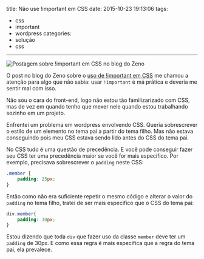title: Não use !important em CSS
date: 2015-10-23 19:13:06
tags:
- css
- important
- wordpress
categories:
- solução
- css
---

![Postagem sobre !important em CSS no blog do Zeno](zeno.png)

O post no blog do Zeno sobre o [uso de !important em CSS](http://zenorocha.com/css-important) me chamou a atenção para algo que não sabia: usar `!important` é má prática e deveria me sentir mal com isso.

Não sou o cara do front-end, logo não estou tão familizarizado com CSS, mas de vez em quando tenho que mexer nele quando estou trabalhando sozinho em um projeto. 

Enfrentei um problema em wordpress envolvendo CSS. Queria sobrescrever o estilo de um elemento no tema pai a partir do tema filho. Mas não estava conseguindo pois meu CSS estava sendo lido antes do CSS do tema pai. 

No CSS tudo é uma questão de precedência. E você pode conseguir fazer seu CSS ter uma precedência maior se você for mais especifico. Por exemplo, precisava sobrescrever o `padding` neste CSS:

````css
.member {
	padding: 25px;
}
````

Então como não era suficiente repetir o mesmo código e alterar o valor do `padding` no tema filho, tratei de ser mais especifico que o CSS do tema pai:

````css
div.member{
	padding: 30px;
}
````

Estou dizendo que toda `div` que fazer uso da classe `member` deve ter um `padding` de 30px. E como essa regra é mais especifica que a regra do tema pai, ela prevalece.
